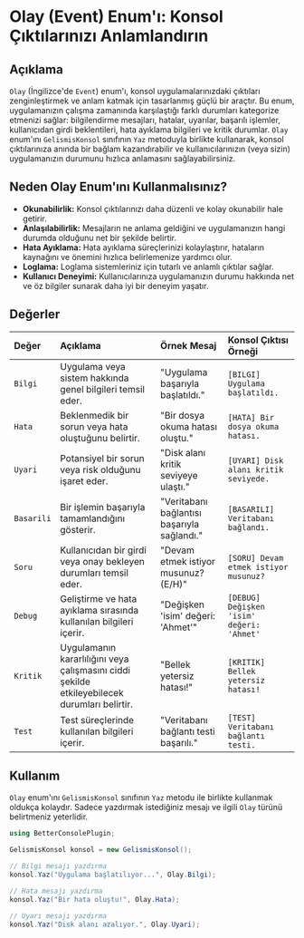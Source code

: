 # Olay (Event) Enum'ı: Konsol Çıktılarınızı Anlamlandırın

## Açıklama

`Olay` (İngilizce'de `Event`) enum'ı, konsol uygulamalarınızdaki çıktıları zenginleştirmek ve anlam katmak için tasarlanmış güçlü bir araçtır. Bu enum, uygulamanızın çalışma zamanında karşılaştığı farklı durumları kategorize etmenizi sağlar: bilgilendirme mesajları, hatalar, uyarılar, başarılı işlemler, kullanıcıdan girdi beklentileri, hata ayıklama bilgileri ve kritik durumlar. `Olay` enum'ını `GelismisKonsol` sınıfının `Yaz` metoduyla birlikte kullanarak, konsol çıktılarınıza anında bir bağlam kazandırabilir ve kullanıcılarınızın (veya sizin) uygulamanızın durumunu hızlıca anlamasını sağlayabilirsiniz.

## Neden Olay Enum'ını Kullanmalısınız?

*   **Okunabilirlik:** Konsol çıktılarınızı daha düzenli ve kolay okunabilir hale getirir.
*   **Anlaşılabilirlik:** Mesajların ne anlama geldiğini ve uygulamanızın hangi durumda olduğunu net bir şekilde belirtir.
*   **Hata Ayıklama:** Hata ayıklama süreçlerinizi kolaylaştırır, hataların kaynağını ve önemini hızlıca belirlemenize yardımcı olur.
*   **Loglama:** Loglama sistemleriniz için tutarlı ve anlamlı çıktılar sağlar.
*   **Kullanıcı Deneyimi:** Kullanıcılarınıza uygulamanızın durumu hakkında net ve öz bilgiler sunarak daha iyi bir deneyim yaşatır.

## Değerler

| Değer    | Açıklama                                                                                             | Örnek Mesaj                                 | Konsol Çıktısı Örneği             |
| :------- | :----------------------------------------------------------------------------------------------------- | :------------------------------------------ | :-------------------------------- |
| `Bilgi`  | Uygulama veya sistem hakkında genel bilgileri temsil eder.                                          | "Uygulama başarıyla başlatıldı."            | `[BILGI] Uygulama başlatıldı.`   |
| `Hata`   | Beklenmedik bir sorun veya hata oluştuğunu belirtir.                                                | "Bir dosya okuma hatası oluştu."            | `[HATA] Bir dosya okuma hatası.`    |
| `Uyari`  | Potansiyel bir sorun veya risk olduğunu işaret eder.                                                   | "Disk alanı kritik seviyeye ulaştı."        | `[UYARI] Disk alanı kritik seviyede.` |
| `Basarili` | Bir işlemin başarıyla tamamlandığını gösterir.                                                         | "Veritabanı bağlantısı başarıyla sağlandı." | `[BASARILI] Veritabanı bağlandı.`    |
| `Soru`   | Kullanıcıdan bir girdi veya onay bekleyen durumları temsil eder.                                         | "Devam etmek istiyor musunuz? (E/H)"       | `[SORU] Devam etmek istiyor musunuz?`  |
| `Debug`  | Geliştirme ve hata ayıklama sırasında kullanılan bilgileri içerir.                                      | "Değişken 'isim' değeri: 'Ahmet'"          | `[DEBUG] Değişken 'isim' değeri: 'Ahmet'` |
| `Kritik` | Uygulamanın kararlılığını veya çalışmasını ciddi şekilde etkileyebilecek durumları belirtir.             | "Bellek yetersiz hatası!"                   | `[KRITIK] Bellek yetersiz hatası!`     |
| `Test`   | Test süreçlerinde kullanılan bilgileri içerir.                                                      | "Veritabanı bağlantı testi başarılı."       | `[TEST] Veritabanı bağlantı testi.`     |

## Kullanım

`Olay` enum'ını `GelismisKonsol` sınıfının `Yaz` metodu ile birlikte kullanmak oldukça kolaydır. Sadece yazdırmak istediğiniz mesajı ve ilgili `Olay` türünü belirtmeniz yeterlidir.

```csharp
using BetterConsolePlugin;

GelismisKonsol konsol = new GelismisKonsol();

// Bilgi mesajı yazdırma
konsol.Yaz("Uygulama başlatılıyor...", Olay.Bilgi);

// Hata mesajı yazdırma
konsol.Yaz("Bir hata oluştu!", Olay.Hata);

// Uyarı mesajı yazdırma
konsol.Yaz("Disk alanı azalıyor.", Olay.Uyari);
```
